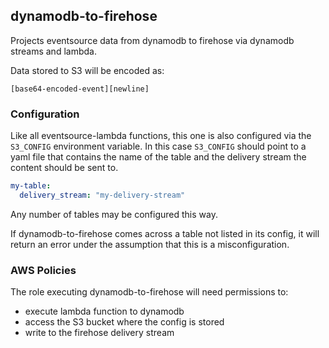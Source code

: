 dynamodb-to-firehose
-------------

Projects eventsource data from dynamodb to firehose via dynamodb streams and lambda.  
  
Data stored to S3 will be encoded as:

```
[base64-encoded-event][newline]
```

### Configuration

Like all eventsource-lambda functions, this one is also configured via the ```S3_CONFIG``` 
environment variable.  In this case ```S3_CONFIG``` should point to a yaml file that contains
the name of the table and the delivery stream the content should be sent to.

```yaml
my-table:
  delivery_stream: "my-delivery-stream"
```

Any number of tables may be configured this way.  

If dynamodb-to-firehose comes across a table not listed in its config, it will return an error
under the assumption that this is a misconfiguration.

### AWS Policies

The role executing dynamodb-to-firehose will need permissions to:

* execute lambda function to dynamodb
* access the S3 bucket where the config is stored
* write to the firehose delivery stream
